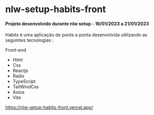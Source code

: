 # nlw-setup-habits-front

#### Projeto desenvolvido durante nlw setup - 16/01/2023 a 21/01/2023

Habits é uma aplicação de ponta a ponta desenvolvida utilizando as seguintes tecnologias :

Front-end

* Html
* Css
* Reactjs
* Radix
* TypeScript
* TailWindCss
* Axios
* Vite

https://nlw-setup-habits-front.vercel.app/

